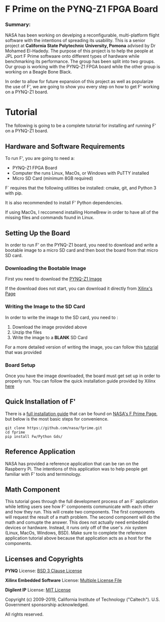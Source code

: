 # F Prime on the PYNQ-Z1 FPGA Board

### Summary:

NASA has been working on develping a reconfigurable, multi-platform flight software with the intentions of spreading its usability. This is a senior project at **California State Polytechnic University, Pomona** advised by Dr Mohamed El-Hadedy. The purpose of this project is to help the people at JPL port F Prime softwaare onto different types of hardware while benchmarking its performance. The group has been split into two groups. Our group is working with the PYNQ-Z1 FPGA board while the other group is working on a Beagle Bone Black.

In order to allow for future expansion of this project as well as popularize the use of F', we are going to show you every step on how to get F' working on a PYNQ-Z1 board.

# Tutorial

The following is going to be a complete tutorial for installing anf running F' on a PYNQ-Z1 board.

## Hardware and Software Requirements

To run F', you are going to need a:
- PYNQ-Z1 FPGA Board
- Computer the runs Linux, MacOs, or Windows with PuTTY installed
- Micro SD Card (minimum 8GB required)

F´ requires that the following utilities be installed: cmake, git, and Python 3 with pip. 

It is also recommended to install F' Python dependencies.

If using MacOs, I reccomend installing HomeBrew in order to have all of the missing files and commands found in Linux.

## Setting Up the Board

In order to run F' on the PYNQ-Z1 board, you need to download and write a bootable image to a micro SD card and then boot the board from that micro SD card.

### Downloading the Bootable Image

First you need to download the [PYNQ-Z1 Image](http://files.digilent.com/Products/PYNQ/pynq_z1_v2.1.img.zip)

If the download does not start, you can download it directly from [Xilinx's Page](https://github.com/xilinx/PYNQ/blob/v2.2.1/docs/source/getting_started/pynq_image.rst#id2)

### Writing the Image to the SD Card

In order to write the image to the SD card, you need to :
1. Download the image provided above
2. Unzip the files
3. Write the image to a **BLANK** SD Card

For a more detailed version of writing the image, you can follow this [tutorial](https://pynq.readthedocs.io/en/v2.2.1/appendix.html#writing-the-sd-card) that was provided

### Board Setup

Once you have the image downloaded, the board must get set up in order to properly run. 
You can follow the quick installation guide provided by Xilinx [here](https://pynq.readthedocs.io/en/latest/getting_started/pynq_z1_setup.html)

## Quick Installation of F'

There is a [full installation guide](https://github.com/nasa/fprime/blob/master/docs/INSTALL.md) that can be found on [NASA's F Prime Page](https://github.com/nasa/fprime), but below is the most basic steps for convenience.

```
git clone https://github.com/nasa/fprime.git
cd fprime
pip install Fw/Python Gds/
```

## Reference Application

NASA has provided a reference application that can be ran on the Raspberry Pi. The intentions of this application was to help people get familiar with F' tools and terminology.

## Math Component

This tutorial goes through the full development process of an F´ application while letting users see how F' components communicate with each other and how they run. This will create two components. The first components will request the result of a math problem. The second component will do the math and comupte the answer. This does not actually need embedded devices or hardware. Instead, it runs only off of the user's .nix system (Linux, MacOs, Windows, BSD). Make sure to complete the reference application tutorial above because that application acts as a host for the components.


## Licenses and Copyrights

**PYNQ** License: [BSD 3 Clause License](https://github.com/Xilinx/PYNQ/blob/master/LICENSE)

**Xilinx Embedded Software** License: [Multiple License File](https://github.com/Xilinx/embeddedsw/blob/master/license.txt)

**Digilent IP** License: [MIT License](https://github.com/Xilinx/PYNQ/blob/master/THIRD_PARTY_LIC) 

Copyright (c) 2009-2019, California Institute of Technology ("Caltech"). U.S. Government sponsorship acknowledged.

All rights reserved.
